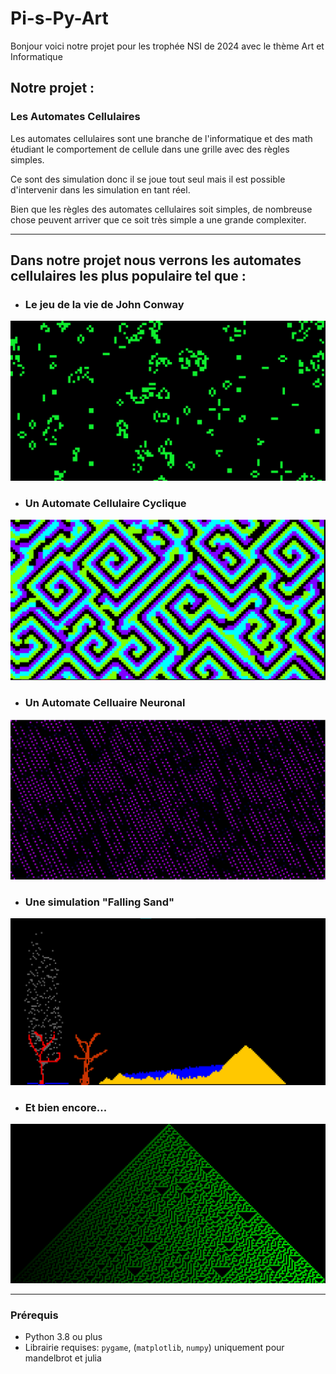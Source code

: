 
# Pi-s-Py-Art

Bonjour voici notre projet pour les trophée NSI de 2024 avec le thème Art et Informatique


## Notre projet : 

### Les Automates Cellulaires

Les automates cellulaires sont une branche de l'informatique et des math étudiant le comportement de cellule dans une grille avec des règles simples.

Ce sont des simulation donc il se joue tout seul mais il est possible d'intervenir dans les simulation en tant réel.

Bien que les règles des automates cellulaires soit simples, de nombreuse chose peuvent arriver que ce soit très simple a une grande complexiter.

---

##  Dans notre projet nous verrons les automates cellulaires les plus populaire tel que :

- ### Le jeu de la vie de John Conway
![jeu de la vie](Image/jdlv.png)
  
- ### Un Automate Cellulaire Cyclique
![Cyclic](Image/Cyclic.png)

- ### Un Automate Celluaire Neuronal
![Neuro](Image/neuronal.png)

- ### Une simulation "Falling Sand"
![Sand](Image/Sand.png)

- ### Et bien encore...
![Other](Image/other.png)

---

### Prérequis

- Python 3.8 ou plus
- Librairie requises: `pygame`, (`matplotlib`, `numpy`) uniquement pour mandelbrot et julia



